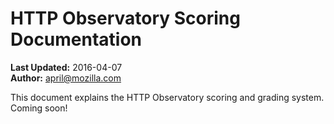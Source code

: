 # HTTP Observatory Scoring Documentation

**Last Updated:** 2016-04-07<br>
**Author:** april@mozilla.com

This document explains the HTTP Observatory scoring and grading system. Coming soon!